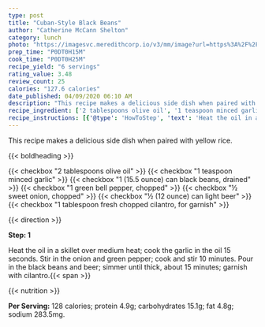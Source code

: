 ```yaml
---
type: post
title: "Cuban-Style Black Beans"
author: "Catherine McCann Shelton"
category: lunch
photo: "https://imagesvc.meredithcorp.io/v3/mm/image?url=https%3A%2F%2Fimages.media-allrecipes.com%2Fuserphotos%2F965682.jpg"
prep_time: "P0DT0H15M"
cook_time: "P0DT0H25M"
recipe_yield: "6 servings"
rating_value: 3.48
review_count: 25
calories: "127.6 calories"
date_published: 04/09/2020 06:10 AM
description: "This recipe makes a delicious side dish when paired with yellow rice."
recipe_ingredient: ['2 tablespoons olive oil', '1 teaspoon minced garlic', '1 (15.5 ounce) can black beans, drained', '1 green bell pepper, chopped', '½ sweet onion, chopped', '½ (12 ounce) can light beer', '1 tablespoon fresh chopped cilantro, for garnish']
recipe_instructions: [{'@type': 'HowToStep', 'text': 'Heat the oil in a skillet over medium heat; cook the garlic in the oil 15 seconds. Stir in the onion and green pepper; cook and stir 10 minutes. Pour in the black beans and beer; simmer until thick, about 15 minutes; garnish with cilantro.\n'}]
---
```


This recipe makes a delicious side dish when paired with yellow rice. 

{{< boldheading >}}

{{< checkbox "2 tablespoons olive oil" >}}
{{< checkbox "1 teaspoon minced garlic" >}}
{{< checkbox "1 (15.5 ounce) can black beans, drained" >}}
{{< checkbox "1  green bell pepper, chopped" >}}
{{< checkbox "½  sweet onion, chopped" >}}
{{< checkbox "½ (12 ounce) can light beer" >}}
{{< checkbox "1 tablespoon fresh chopped cilantro, for garnish" >}}


{{< direction >}}

**Step: 1**

Heat the oil in a skillet over medium heat; cook the garlic in the oil 15 seconds. Stir in the onion and green pepper; cook and stir 10 minutes. Pour in the black beans and beer; simmer until thick, about 15 minutes; garnish with cilantro.{{< span >}}

{{< nutrition >}}

**Per Serving:** 128 calories; protein 4.9g; carbohydrates 15.1g; fat 4.8g; sodium 283.5mg.